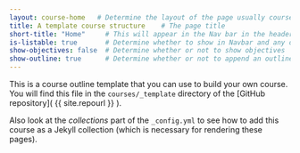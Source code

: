```yaml
---
layout: course-home   # Determine the layout of the page usually course-home or module
title: A template course structure    # The page title
short-title: "Home"     # This will appear in the Nav bar in the header
is-listable: true       # Determine whether to show in Navbar and any outline table
show-objectives: false  # Determine whether or not to show objectives
show-outline: true      # Determine whether or not to append an outline table of the course structure
---
```


This is a course outline template that you can use to build your own course. You will find this file in the `courses/_template` directory of the [GitHub repository]( {{ site.repourl }} ).

Also look at the *collections* part of the `_config.yml` to see how to add this course as a Jekyll collection (which is necessary for rendering these pages).

